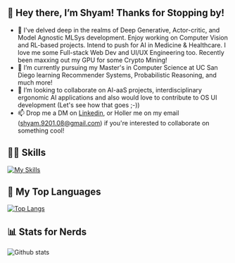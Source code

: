 ## 👋 Hey there, I’m Shyam! Thanks for Stopping by!
- 👀 I've delved deep in the realms of Deep Generative, Actor-critic, and Model Agnostic MLSys development. Enjoy working on Computer Vision and RL-based projects. Intend to push for AI in Medicine & Healthcare. I love me some Full-stack Web Dev and UI/UX Engineering too. Recently been maxxing out my GPU for some Crypto Mining! 
- 🌱 I’m currently pursuing my Master's in Computer Science at UC San Diego learning Recommender Systems, Probabilistic Reasoning, and much more!
- 💞️ I’m looking to collaborate on AI-aaS projects, interdisciplinary ergonomic AI applications and also would love to contribute to OS UI development (Let's see how that goes ;-))
- 📫 Drop me a DM on [Linkedin](https://www.linkedin.com/in/shyam-r-9201/), or Holler me on my email (shyam.9201.08@gmail.com) if you're interested to collaborate on something cool!

## 👷‍♂️ Skills 
[![My Skills](https://skillicons.dev/icons?i=cpp,python,java,go,tensorflow,pytorch,react,kafka,docker,kubernetes,grafana,wordpress,html,css,mysql,linux,jenkins,selenium)](https://skillicons.dev)

## 🥇 My Top Languages
[![Top Langs](https://github-readme-stats-sigma-five.vercel.app/api/top-langs/?username=shy982&layout=compact)](https://github.com/shy982/github-readme-stats)

## 📊 Stats for Nerds 
<!-- ![Shyam's GitHub stats](https://github-readme-stats-sigma-five.vercel.app/api?username=shy982&theme=dark&show_icons=true)
[![Shyam's GitHub stats](https://github-readme-stats-sigma-five.vercel.app/api?username=shy982)](https://github.com/shy982/github-readme-stats) -->

![Github stats](https://github-readme-stats-sigma-five.vercel.app/api?username=shy982&theme=dark&show_icons=true&count_private=true)
<!---
shy982/shy982 is a ✨ special ✨ repository because its `README.md` (this file) appears on your GitHub profile.
You can click the Preview link to take a look at your changes.
--->
